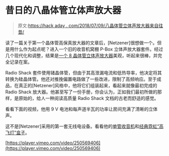 # 昔日的八晶体管立体声放大器

> 原文:[https://hack aday . com/2018/07/09/八晶体管立体声放大器来自往昔/](https://hackaday.com/2018/07/09/eight-transistor-stereo-amplifier-from-the-days-of-yore/)

读了一篇关于第一个晶体管高保真放大器的文章后，[Netzener]很想做一个。但是用什么作为起点呢？进入一个旧的收音机窝棚 P-Box 立体声放大器套件。经过几个现代化和调整，结果是[一个 8 晶体管立体声放大器](http://www.netzener.net/index.php/10-project-articles/12-built-this-8-transistor-stereo-amplifier)美观，听起来很棒，并完全记录在案。

Radio Shack 套件使用锗晶体管，但由于其高泄漏电流和低热导率，他决定将其转换为硅晶体管。他还对推挽偏置电路做了一些改进，限制了高频响应。至于成品，在真正的[Netzener]风格中，他将它们组装起来，看起来就像最初完成的 Radio Shack 放大器。他甚至写了一份手册，你会认为，正如我们最初所做的那样，是原始的，给人一种阅读高质量 Radio Shack 文档的古老而舒适的感觉。

看看下面的视频，他用 9 V 电池和每声道半瓦的功率让房间充满了清晰的立体声。

这不是[Netzener]采用的第一套无线电设备。看看他的[单管收音机](https://hackaday.com/2016/11/07/hollow-state-receiver/)和[经典霓虹“高飞灯”盒子](https://hackaday.com/2018/02/21/relive-radio-shacks-glory-days-by-getting-goofy/)。

[https://player.vimeo.com/video/250569406](https://player.vimeo.com/video/250569406)